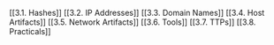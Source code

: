 [[3.1. Hashes]]
[[3.2. IP Addresses]]
[[3.3. Domain Names]]
[[3.4. Host Artifacts]]
[[3.5. Network Artifacts]]
[[3.6. Tools]]
[[3.7. TTPs]]
[[3.8. Practicals]]
